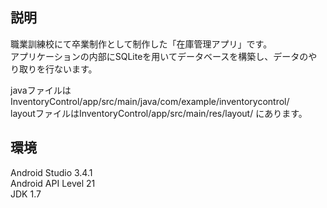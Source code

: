 ## 説明
  職業訓練校にて卒業制作として制作した「在庫管理アプリ」です。  
  アプリケーションの内部にSQLiteを用いてデータベースを構築し、データのやり取りを行ないます。
  
  javaファイルはInventoryControl/app/src/main/java/com/example/inventorycontrol/  
  layoutファイルはInventoryControl/app/src/main/res/layout/
  にあります。
  
## 環境
  Android Studio 3.4.1  
  Android API Level 21  
  JDK 1.7
